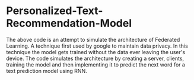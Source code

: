 # Personalized-Text-Recommendation-Model
The above code is an attempt to simulate the architecture of Federated Learning. A technique first used by google to maintain data privacy. In this technique the model gets trained without the data ever leaving the user's device. The code simulates the architecture by creating a server, clients, training the model and then implementing it to predict the next word for a text prediction model using RNN.  
